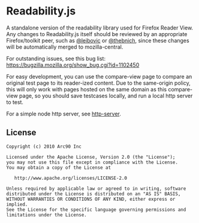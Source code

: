 # Readability.js

A standalone version of the readability library used for Firefox Reader View. Any changes to Readability.js itself should be reviewed by an appropriate Firefox/toolkit peer, such as [@leibovic](https://github.com/leibovic) or [@thebnich](https://github.com/thebnich), since these changes will be automatically merged to mozilla-central.

For outstanding issues, see this bug list: https://bugzilla.mozilla.org/show_bug.cgi?id=1102450

For easy development, you can use the compare-view page to compare an original test page to its reader-ized content. Due to the same-origin policy, this will only work with pages hosted on the same domain as this compare-view page, so you should save testcases locally, and run a local http server to test.

For a simple node http server, see [http-server](https://github.com/nodeapps/http-server).

## License

    Copyright (c) 2010 Arc90 Inc

    Licensed under the Apache License, Version 2.0 (the "License");
    you may not use this file except in compliance with the License.
    You may obtain a copy of the License at

       http://www.apache.org/licenses/LICENSE-2.0

    Unless required by applicable law or agreed to in writing, software
    distributed under the License is distributed on an "AS IS" BASIS,
    WITHOUT WARRANTIES OR CONDITIONS OF ANY KIND, either express or implied.
    See the License for the specific language governing permissions and
    limitations under the License.
